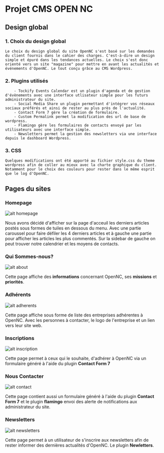 # Projet CMS OPEN NC

## Design global

### 1. Choix du design global
    Le choix du design global du site OpenNC s'est basé sur les demandes du client fournis dans le cahier des charges. C'est-à-dire un design simple et épuré dans les tendances actuelles. Le choix s'est donc orienté vers un site "magazine" pour mettre en avant les actualités et événements d'OpenNC. Le tout conçu grâce au CMS Wordpress.

### 2. Plugins utilisés
        - Tockify Events Calendar est un plugin d'agenda et de gestion d'évènements avec une interface utlisateur simple pour les futurs administrateur du site.
        - Social Media Share un plugin permettant d'intégrer vos réseaux sociaux préférés et ainsi de rester au plus près de l'actualité.
        - Contact Form 7 gère la création de formulaire.
        - Custom Permalink permet la modification des url de base de wordpress.
        - Flamingo gère les formulaires de contacts envoyé par les utilisateurs avec une interface simple.
        - Newsletters permet la gestion des newsletters via une interface depuis le dashboard Wordpress.

### 3. CSS
    Quelques modifications ont été apporté au fichier style.css du theme wordpress afin de coller au mieux avec la charte graphique du client. Notamment pour le choix des couleurs pour rester dans le même esprit que le log d'OpenNC.

## Pages du sites
### Homepage
![alt homepage](screenshots/Homepage.png)

Nous avons décidé d'afficher sur la page d'acceuil les derniers articles postés sous formes de tuiles en dessous du menu. Avec une partie caroussel pour faire défiler les 4 derniers articles et à gauche une partie pour afficher les articles les plus commentés.
Sur la sidebar de gauche on peut trouver notre calendrier et les moyens de contacts.

### Qui Sommes-nous?
![alt about](screenshots/qui-sommes-nous.png)

Cette page affiche des **informations** concernant OpenNC, ses **missions** et **priorités**.

### Adhérents
![alt adherents](screenshots/adherents.png)

Cette page affiche sous forme de liste des entreprises adhérentes à OpenNC. Avec les personnes à contacter, le logo de l'entreprise et un lien vers leur site web.

### Inscriptions
![alt inscription](screenshots/inscriptions.png)

Cette page permet à ceux qui le souhaite, d'adhérer à OpenNC via un formulaire généré à l'aide du plugin **Contact Form 7**

### Nous Contacter
![alt contact](screenshots/contact.png)

Cette page contient aussi un formulaire généré à l'aide du plugin **Contact Form 7** et le plugin **flamingo** envoi des alerte de notifications aux administrateur du site.

### Newsletters

![alt newsletters](screenshots/newsletters.png)

Cette page permet à un utilisateur de s'inscrire aux newsletters afin de rester informer des dernières actualités d'OpenNC. Le plugin **Newletters**.
